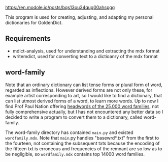 https://en.modole.io/posts/bqs13ou34qug00ahspgg

This program is used for creating, adjusting, and adapting my personal dictionaries for GoldenDict.

## Requirements

* mdict-analysis, used for understanding and extracting the mdx format
* writemdict, used for converting text to a dictioanry of the mdx format

## word-family

Note that an ordinary dictionary can list tense forms or plural form of word, regarded as inflections. However derived forms are not only these, for example artist corresponding to art, so I would like to find a dictionary, that can list utmost derived forms of a word, to learn more words. Up to now I find Prof Paul Nation offering [headwords of the 25,000 word families](https://www.wgtn.ac.nz/lals/about/staff/paul-nation#vocab-lists), not fully comprehensive actually, but I has not encountered any better data so I decided to write a program to convert them to a dictionary, called word-family.

The word-family directory has contained `main.py` and existed `wordfamily.mdx`. Note that `main`.py handles "basewrd\*.txt" from the first to the fourteen, not containing the subsequent txts because the encoding of the fifteen txt is erroneous and frequencies of the remnant are so low as to be negligible, so `wordfamily.mdx` contains top 14000 word families.
